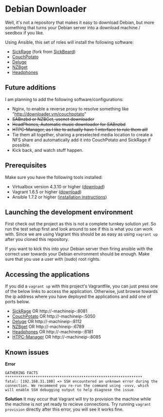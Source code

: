 Debian Downloader
===================
Well, it's not a repository that makes it easy to download Debian, but more something that turns your Debian server into a download machine / seedbox if you like.

Using Ansible, this set of roles will install the following software:

 - [SickRage](https://github.com/SiCKRAGETV/SickRage) (fork from [SickBeard](http://sickbeard.com/))
 - [CouchPotato](https://couchpota.to/)
 - [Deluge](http://deluge-torrent.org/)
 - [NZBget](http://nzbget.net/)
 - [Headphones](http://htpc.io/)

Future additions
----------------
I am planning to add the following software/configurations:

 - Nginx, to enable a reverse proxy to resolve something like "http://downloader.vm/couchpotato"
 - ~~SABnzbd or NZBGet, usenet downloader~~
 - ~~HeadPhones, Automatic music downloader for SABnzbd~~
 - ~~HTPC-Manager, as I like to actually have 1 interface to rule them all!~~
 - Tie them all together, sharing a preselected media location to create a NFS share and automatically add it into CouchPotato and SickRage if possible.
 - Kick back, and watch stuff happen.

Prerequisites
-
Make sure you have the following tools installed:

 - Virtualbox version 4.3.10 or higher ([download](https://www.virtualbox.org/wiki/Downloads))
 - Vagrant 1.6.5 or higher ([download](https://www.vagrantup.com/downloads.html))
 - Ansible 1.7.2 or higher ([installation instructions](http://docs.ansible.com/intro_installation.html))

Launching the development environment
-------
First check out the project as this is not a complete turnkey solution *yet*. So run the test setup first and look around to see if this is what you can work with. Since we are using Vagrant this should be as easy as using `vagrant up` after you cloned this repository.

If you want to kick this into your Debian server then firing ansible with the correct user towards your Debian environment should be enough.
Make sure that you use a user with (sudo) root rights. 

Accessing the applications
--------------------------
If you did a `vagrant up` with this project's Vagrantfile, you can just press one of the below links to access the application. Otherwise, just browse towards the ip address where you have deployed the applications and add one of ports below.

 - [SickRage](http://192.168.31.100:8081) OR http://-machineip-:8081
 - [CouchPotato](http://192.168.31.100:5050) OR http://-machineip-:5050
 - [Deluge](http://192.168.31.100:8112) OR http://-machineip-:8112
 - [NZBget](http://192.168.31.100:6789) OR http://-machineip-:6789
 - [Headphones](http://192.168.31.100:8181) OR http://-machineip-:8181
 - [HTPC-Manager](http://192.168.31.100:8085) OR http://-machineip-:8085

Known issues
-------

**Error**

    GATHERING FACTS *************************************************************** 
    fatal: [192.168.31.100] => SSH encountered an unknown error during the connection. We recommend you re-run the command using -vvvv, which will enable SSH debugging output to help diagnose the issue
**Solution**
It may occur that Vagrant will try to provision the machine while the machine is not yet ready to recieve connections. Try running `vagrant provision` directly after this error, you will see it works fine.